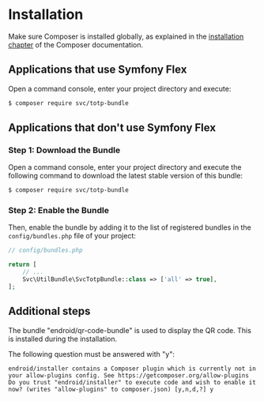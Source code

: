 # Installation

Make sure Composer is installed globally, as explained in the
[installation chapter](https://getcomposer.org/doc/00-intro.md)
of the Composer documentation.

## Applications that use Symfony Flex


Open a command console, enter your project directory and execute:

```bash
$ composer require svc/totp-bundle
```

## Applications that don't use Symfony Flex

### Step 1: Download the Bundle

Open a command console, enter your project directory and execute the
following command to download the latest stable version of this bundle:

```bash
$ composer require svc/totp-bundle
```

### Step 2: Enable the Bundle

Then, enable the bundle by adding it to the list of registered bundles
in the `config/bundles.php` file of your project:

```php
// config/bundles.php

return [
    // ...
    Svc\UtilBundle\SvcTotpBundle::class => ['all' => true],
];
```

## Additional steps

The bundle "endroid/qr-code-bundle" is used to display the QR code. This is installed during the installation.

The following question must be answered with "y":
```console
endroid/installer contains a Composer plugin which is currently not in your allow-plugins config. See https://getcomposer.org/allow-plugins
Do you trust "endroid/installer" to execute code and wish to enable it now? (writes "allow-plugins" to composer.json) [y,n,d,?] y
```